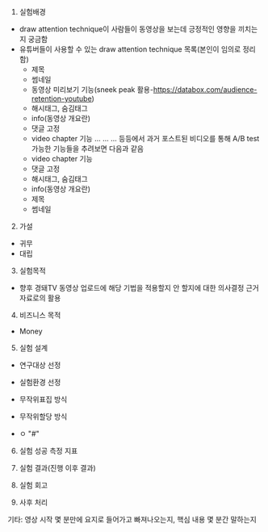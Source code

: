 1. 실험배경
- draw attention technique이 사람들이 동영상을 보는데 긍정적인 영향을 끼치는지 궁금함
- 유튜버들이 사용할 수 있는 draw attention technique 목록(본인이 임의로 정리함)
  - 제목
  - 썸네일
  - 동영상 미리보기 기능(sneek peak 활용-https://databox.com/audience-retention-youtube)
  - 해시태그, 숨김태그
  - info(동영상 개요란)
  - 댓글 고정
  - video chapter 기능
  ...
  ...
  ...
  등등에서 과거 포스트된 비디오를 통해 A/B test 가능한 기능들을 추려보면 다음과 같음
  - video chapter 기능
  - 댓글 고정
  - 해시태그, 숨김태그
  - info(동영상 개요란)
  - 제목
  - 썸네일

2. 가설
- 귀무
- 대립
3. 실험목적
- 향후 경돼TV 동영상 업로드에 해당 기법을 적용할지 안 할지에 대한 의사결정 근거 자료로의 활용
4. 비즈니스 목적
- Money
5. 실험 설계
- 연구대상 선정
- 실험환경 선정
- 무작위표집 방식
- 무작위할당 방식

- ㅇ
"#" 
6. 실험 성공 측정 지표

7. 실험 결과(진행 이후 결과)
8. 실험 회고
9. 사후 처리


기타: 영상 시작 몇 분만에 요지로 들어가고 빠져나오는지, 핵심 내용 몇 분간 말하는지

